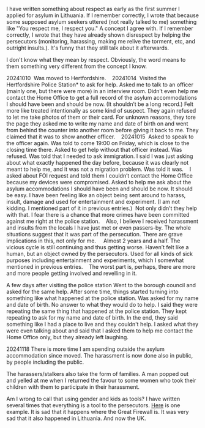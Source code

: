 I have written something about respect as early as the first summer I applied for asylum in Lithuania.
If I remember correctly, I wrote that because some supposed asylum seekers uttered (not really talked to me) something like "You respect me, I respect you." A concept I agree with. If I remember correctly, I wrote that they have already shown disrespect by helping the persecutors (monitoring, harassing, making me relive the torment, etc, and outright insults.). It's funny that they still talk about it afterwards.

I don't know what they mean by respect. Obviously, the word means to them something very different from the concept I know.



20241010 
Was moved to Hertfordshire. 
 
20241014 
Visited the Hertfordshire Police Station* to ask for help. Asked me to talk to an officer (mainly one, but there were more) in an interview room. Didn’t even help me contact the Home Office to get a full record of the asylum accommodations I should have been and should be now. (It shouldn’t be a long record.) Felt more like treated intentionally as some kind of suspect. They again refused to let me take photos of them or their card. For unknown reasons, they tore the page they asked me to write my name and date of birth on and went from behind the counter into another room before giving it back to me. They claimed that it was to show another officer. 
 
20241015 
Asked to speak to the officer again. Was told to come 19:00 on Friday, which is close to the closing time there. Asked to get help without that officer instead. Was refused. Was told that I needed to ask immigration. I said I was just asking about what exactly happened the day before, because it was clearly not meant to help me, and it was not a migration problem. Was told it was. 
 
I asked about FOI request and told them I couldn’t contact the Home Office because my devices were compromised. Asked to help me ask about the asylum accommodations I should have been and should be now. It should be easy. I have been feeling like an object being sent around to harass, insult, damage and used for entertainment and experiment. (I am not kidding. I mentioned part of it in previous entries.) 
Not only didn’t they help with that. I fear there is a chance that more crimes have been committed against me right at the police station. 
 
Also, I believe I received harassment and insults from the locals I have just met or even passers-by. The whole situations suggest that it was part of the persecution. There are grave implications in this, not only for me.  
 
Almost 2 years and a half. The vicious cycle is still continuing and thus getting worse. Haven’t felt like a human, but an object owned by the persecutors. Used for all kinds of sick purposes including entertainment and experiments, which I somewhat mentioned in previous entries. 
 
The worst part is, perhaps, there are more and more people getting involved and revelling in it. 
 

A few days after visiting the police station
Went to the borough council and asked for the same help. After some time, things started turning into something like what happened at the police station. Was asked for my name and date of birth. No answer to what they would do to help. I said they were repeating the same thing that happened at the police station. They kept repeating to ask for my name and date of birth. In the end, they said something like I had a place to live and they couldn't help. I asked what they were even talking about and said that I asked them to help me contact the Home Office only, but they already left laughing.


20241118
There is more time I am spending outside the asylum accommodation since moved. The harassment is now done also in public, by people including the public.

The harassers/stalkers also take the form of families. A man popped out and yelled at me when I returned the favour to some women who took their children with them to participate in their harassment.

Am I wrong to call that using gender and kids as tools? I have written several times that everything is a tool to the persecutors. [Here](https://raw.githubusercontent.com/locharp/asylum_diary/683d2a80cb266e8359638b196ba02013b382b2a6/en/asylum_diary_35.txt) is one example. It is sad that it happens where the Great Firewall is. It was very sad that it also happened in Lithuania. And now the UK.
